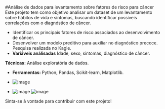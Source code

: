 #Análise de dados para levantamento sobre fatores de risco para câncer
Este projeto tem como objetivo analisar um dataset de um levantamento sobre hábitos de vida e sintomas, buscando identificar possíveis correlações com o diagnóstico de câncer.
* Identificar os principais fatores de risco associados ao desenvolvimento de câncer.
* Desenvolver um modelo preditivo para auxiliar no diagnóstico precoce.
Pesquisa realizada no Kagle.
* **Variáveis análisadas** Idade, sexo, sintomas, diagnóstico de câncer.

**Técnicas:** Análise exploratória de dados.
* **Ferramentas:** Python, Pandas, Scikit-learn, Matplotlib.

* ![image](https://github.com/user-attachments/assets/70b033f4-bef5-40ac-9de7-7db4477d32ea)
* ![image](https://github.com/user-attachments/assets/7bf6abc9-7b24-4f5e-9798-01ef11bc05fb)
![image](https://github.com/user-attachments/assets/bd09fad5-b52e-4831-b074-ba17749b6fe3)


Sinta-se à vontade para contribuir com este projeto!




